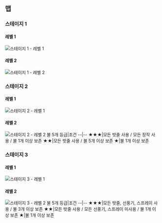 ## 맵

### 스테이지 1
#### 레벨 1
![스테이지 1 - 레벨 1](./S1L1.png)
#### 레벨 2
![스테이지 1 - 레벨 2](./S1L2.png)

### 스테이지 2
#### 레벨 1
![스테이지 2 - 레벨 1](./S2L1.png)
#### 레벨 2
![스테이지 2 - 레벨 2](./S2L2.png)
불 5개
등급|조건
--|--
★★★|모든 밧줄 사용 / 모든 장작 사용 / 불 1개 이상 보존
★★|모든 밧줄 사용 / 불 5개 이상 보존
★|불 1개 이상 보존
### 스테이지 3
#### 레벨 1
![스테이지 3 - 레벨 1](./S3L1.png)
#### 레벨 2
![스테이지 3 - 레벨 2](./S3L2.png)
불 5개
등급|조건
--|--
★★★|모든 밧줄, 선풍기, 스프레이 사용 / 불 3개 이상 보존
★★|모든 밧줄 사용 / 모든 선풍기, 스프레이 미사용 / 불 1개 이상 보존
★|불 1개 이상 보존
